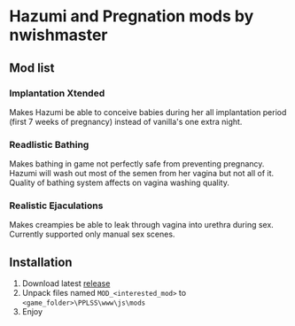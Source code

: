 # Hazumi and Pregnation mods by nwishmaster

## Mod list

### Implantation Xtended

Makes Hazumi be able to conceive babies during her all implantation period
(first 7 weeks of pregnancy) instead of vanilla's one extra night.

### Readlistic Bathing

Makes bathing in game not perfectly safe from preventing pregnancy.
Hazumi will wash out most of the semen from her vagina but not all of it.
Quality of bathing system affects on vagina washing quality.

### Realistic Ejaculations

Makes creampies be able to leak through vagina into urethra during sex.
Currently supported only manual sex scenes.

## Installation

1. Download latest [release](https://github.com/nwishmaster/HnP_mods/releases)
2. Unpack files named `MOD_<interested_mod>` to `<game_folder>\PPLSS\www\js\mods`
3. Enjoy
